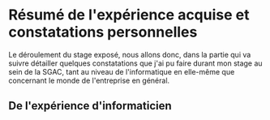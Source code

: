 # Résumé de l'expérience acquise et constatations personnelles

Le déroulement du stage exposé, nous allons donc, dans la partie qui va suivre détailler quelques constatations que j'ai pu faire durant mon stage au sein de la SGAC, tant au niveau de l'informatique en elle-même que concernant le monde de l'entreprise en général.

## De l'expérience d'informaticien

